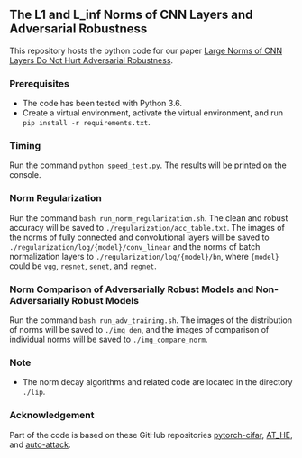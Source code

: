 ## The L1 and L_inf Norms of CNN Layers and Adversarial Robustness
This repository hosts the python code for our paper [Large Norms of CNN Layers Do Not Hurt Adversarial Robustness](https://arxiv.org/abs/2009.08435). 

### Prerequisites
* The code has been tested with Python 3.6.
* Create a virtual environment, activate the virtual environment, and run `pip install -r requirements.txt`.

### Timing
Run the command `python speed_test.py`. The results will be printed on the console. 

### Norm Regularization
Run the command `bash run_norm_regularization.sh`. The clean and robust accuracy will be saved to `./regularization/acc_table.txt`. The images of the norms of fully connected and convolutional layers will be saved to `./regularization/log/{model}/conv_linear` and the norms of batch normalization layers to `./regularization/log/{model}/bn`, where `{model}` could be `vgg`, `resnet`, `senet`, and `regnet`.

### Norm Comparison of Adversarially Robust Models and Non-Adversarially Robust Models
Run the command `bash run_adv_training.sh`. The images of the distribution of norms will be saved to `./img_den`, and the images of comparison of individual norms will be saved to `./img_compare_norm`. 

### Note
* The norm decay algorithms and related code are located in the directory `./lip`. 

### Acknowledgement
Part of the code is based on these GitHub repositories [pytorch-cifar](https://github.com/kuangliu/pytorch-cifar), [AT_HE](https://github.com/ShawnXYang/AT_HE), and [auto-attack](https://github.com/fra31/auto-attack). 
